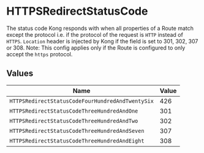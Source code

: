 # HTTPSRedirectStatusCode

The status code Kong responds with when all properties of a Route match except the protocol i.e. if the protocol of the request is `HTTP` instead of `HTTPS`. `Location` header is injected by Kong if the field is set to 301, 302, 307 or 308. Note: This config applies only if the Route is configured to only accept the `https` protocol.


## Values

| Name                                             | Value                                            |
| ------------------------------------------------ | ------------------------------------------------ |
| `HTTPSRedirectStatusCodeFourHundredAndTwentySix` | 426                                              |
| `HTTPSRedirectStatusCodeThreeHundredAndOne`      | 301                                              |
| `HTTPSRedirectStatusCodeThreeHundredAndTwo`      | 302                                              |
| `HTTPSRedirectStatusCodeThreeHundredAndSeven`    | 307                                              |
| `HTTPSRedirectStatusCodeThreeHundredAndEight`    | 308                                              |